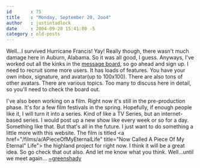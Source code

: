 ```yaml
---
id       : 75
title    : "Monday, September 20, 2oo4"
author   : justintadlock
date     : 2004-09-20 15:41:00 -5
category : old-posts
---
```


Well...I survived Hurricane Francis! Yay! Really though, there wasn't much damage here in Auburn, Alabama.  So it was all good, I guess. Anyways, I've worked out all the kinks in the <a href="/forum" title="Website Forum" rel="external"> message board</a>, so go ahead and sign up.  I need to recruit some more users.  It has loads of features.  You have your own inbox, signature, and avatar(up to 100x100).  There are also tons of other avatars.  There are various topics.  Too many to discuss here in detail, so you'll need to check the board out.

I've also been working on a film.  Right now it's still in the pre-production phase.  It's for a few film festivals in the spring.  Hopefully, if enough people like it, I will turn it into a series.  Kind of like a TV Series, but an internet-based series.  I would post up a new show like every week or so for a day.  Something like that.  But that's all in the future.  I just want to do something a little more with this website.  The film is titled <a href="/films/a/APieceOfMyEternalLife" title="Now Called A Piece Of My Eternal" Life"> the highland project</a> for right now.  I think it will be a great idea.  So go check that out also.  And let me know what you think.  Well...until we meet again...
<a href="mailto:webmaster@dark-autumn.com"> ~greenshady</a>
